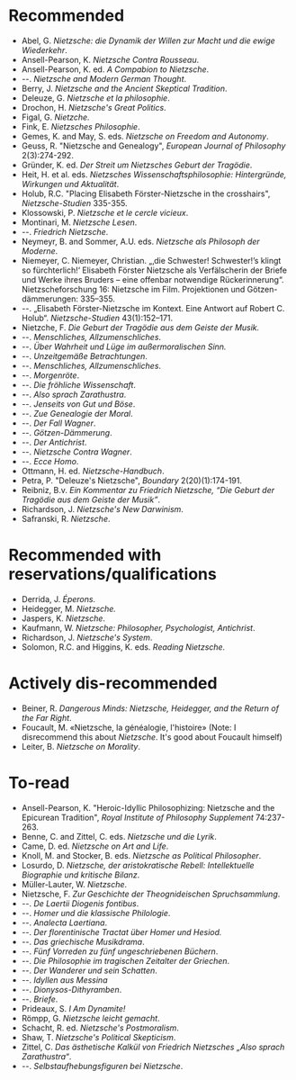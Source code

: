 # Recommended 

* Abel, G. *Nietzsche: die Dynamik der Willen zur Macht und die ewige Wiederkehr*.
* Ansell-Pearson, K. *Nietzsche Contra Rousseau*.
* Ansell-Pearson, K. ed. *A Compabion to Nietzsche*.
* --. *Nietzsche and Modern German Thought*.
* Berry, J. *Nietzsche and the Ancient Skeptical Tradition*.
* Deleuze, G. *Nietzsche et la philosophie*.
* Drochon, H. *Nietzsche's Great Politics*.
* Figal, G. *Nietzche.*
* Fink, E. *Nietzsches Philosophie*.
* Gemes, K. and May, S. eds. *Nietzsche on Freedom and Autonomy*.
* Geuss, R. "Nietzsche and Genealogy", *European Journal of Philosophy* 2(3):274-292.
* Gründer, K. ed. *Der Streit um Nietzsches Geburt der Tragödie*.
* Heit, H. et al. eds. *Nietzsches Wissenschaftsphilosophie: Hintergründe, Wirkungen und Aktualität*.
* Holub, R.C. "Placing Elisabeth Förster-Nietzsche in the crosshairs", *Nietzsche-Studien* 335-355.
* Klossowski, P. *Nietzsche et le cercle vicieux*.
* Montinari, M. *Nietzsche Lesen*.
* --. *Friedrich Nietzsche*.
* Neymeyr, B. and Sommer, A.U. eds. *Nietzsche als Philosoph der Moderne*.
* Niemeyer, C. Niemeyer, Christian. „‚die Schwester! Schwester!’s klingt so fürchterlich!‘ Elisabeth Förster­ Nietzsche als Verfälscherin der Briefe und Werke ihres Bruders – eine offenbar notwendige Rückerinnerung“. Nietzscheforschung 16: Nietzsche im Film. Projektionen und Götzen-dämmerungen: 335–355.
* --. „Elisabeth Förster-Nietzsche im Kontext. Eine Antwort auf Robert C. Holub“. *Nietzsche-Studien* 43(1):152–171.
* Nietzche, F. *Die Geburt der Tragödie aus dem Geiste der Musik.*
* --. *Menschliches, Allzumenschliches*.
* --. *Über Wahrheit und Lüge im außermoralischen Sinn.*
* --. *Unzeitgemäße Betrachtungen*.
* --. *Menschliches, Allzumenschliches*.
* --. *Morgenröte*.
* --. *Die fröhliche Wissenschaft*.
* --. *Also sprach Zarathustra*.
* --. *Jenseits von Gut und Böse*.
* --. *Zue Genealogie der Moral*.
* --. *Der Fall Wagner*.
* --. *Götzen-Dämmerung*.
* --. *Der Antichrist*. 
* --. *Nietzsche Contra Wagner*.
* --. *Ecce Homo*.
* Ottmann, H. ed. *Nietzsche-Handbuch*.
* Petra, P. "Deleuze's Nietzsche", *Boundary* 2(20)(1):174-191.
* Reibniz, B.v. *Ein Kommentar zu Friedrich Nietzsche, “Die Geburt der Tragödie aus dem Geiste der Musik”*.
* Richardson, J. *Nietzsche's New Darwinism*.
* Safranski, R. *Nietzsche*.

# Recommended with reservations/qualifications

* Derrida, J. *Éperons.*
* Heidegger, M. *Nietzsche.*
* Jaspers, K. *Nietzsche*.
* Kaufmann, W. *Nietzsche: Philosopher, Psychologist, Antichrist*.
* Richardson, J. *Nietzsche's System*.
* Solomon, R.C. and Higgins, K. eds. *Reading Nietzsche.*

# Actively dis-recommended

* Beiner, R. *Dangerous Minds: Nietzsche, Heidegger, and the Return of the Far Right*.
* Foucault, M. «Nietzsche, la généalogie, l'histoire» (Note: I disrecommend this about *Nietzsche*. It's good about Foucault himself)
* Leiter, B. *Nietzsche on Morality*.

# To-read

* Ansell-Pearson, K. "Heroic-Idyllic Philosophizing: Nietzsche and the Epicurean Tradition", *Royal Institute of Philosophy Supplement* 74:237-263.
* Benne, C. and Zittel, C. eds. *Nietzsche und die Lyrik*.
* Came, D. ed. *Nietzsche on Art and Life*.
* Knoll, M. and Stocker, B. eds. *Nietzsche as Political Philosopher*.
* Losurdo, D. *Nietzsche, der aristokratische Rebell: Intellektuelle Biographie und kritische Bilanz*.
* Müller-Lauter, W. *Nietzsche*.
* Nietzsche, F. *Zur Geschichte der Theognideischen Spruchsammlung*.
* --. *De Laertii Diogenis fontibus*.
* --. *Homer und die klassische Philologie*.
* --. *Analecta Laertiana*.
* --. *Der florentinische Tractat über Homer und Hesiod.*
* --. *Das griechische Musikdrama*.
* --. *Fünf Vorreden zu fünf ungeschriebenen Büchern*.
* --. *Die Philosophie im tragischen Zeitalter der Griechen*.
* --. *Der Wanderer und sein Schatten*.
* --. *Idyllen aus Messina*
* --. *Dionysos-Dithyramben*.
* --. *Briefe*.
* Prideaux, S. *I Am Dynamite!*
* Römpp, G. *Nietzsche leicht gemacht*.
* Schacht, R. ed. *Nietzsche's Postmoralism*.
* Shaw, T. *Nietzsche's Political Skepticism*.
* Zittel, C. *Das ästhetische Kalkül von Friedrich Nietzsches „Also sprach Zarathustra“*.
* --. *Selbstaufhebungsfiguren bei Nietzsche*.
